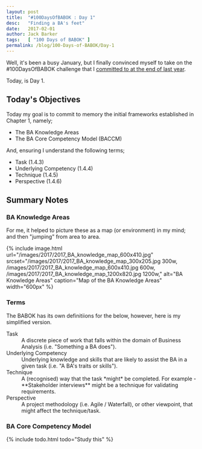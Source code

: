 ```yaml
---
layout: post
title:  "#100DaysOfBABOK : Day 1"
desc:   "Finding a BA's feet"
date:   2017-02-01
author: Jack Barker
tags:   [ "100 Days of BABOK" ]
permalink: /blog/100-Days-of-BABOK/Day-1
---
```


Well, it's been a busy January, but I finally convinced myself to take on the #100DaysOfBABOK challenge that I [committed to at the end of last year](/blog/100-Days-of-BABOK/).

Today, is Day 1.

## Today's Objectives

Today my goal is to commit to memory the initial frameworks established in Chapter 1, namely;

- The BA Knowledge Areas
- The BA Core Competency Model (BACCM)

And, ensuring I understand the following terms;

- Task (1.4.3)
- Underlying Competency (1.4.4)
- Technique (1.4.5)
- Perspective (1.4.6)

## Summary Notes

### BA Knowledge Areas
For me, it helped to picture these as a map (or environment) in my mind; and then "jumping" from area to area.

{% include image.html
    url="/images/2017/2017_BA_knowledge_map_600x410.jpg"
    srcset="/images/2017/2017_BA_knowledge_map_300x205.jpg 300w, /images/2017/2017_BA_knowledge_map_600x410.jpg 600w, /images/2017/2017_BA_knowledge_map_1200x820.jpg 1200w,"
    alt="BA Knowledge Areas"
    caption="Map of the BA Knowledge Areas"
    width="600px"
%}


### Terms

The BABOK has its own definitiions for the below, however, here is my simplified version.

<dl>
  <dt>Task</dt>
  <dd>A discrete piece of work that falls within the domain of Business Analysis (i.e. "Something a BA does").</dd>
  
  <dt>Underlying Competency</dt>
  <dd>Underlying knowledge and skills that are likely to assist the BA in a given task (i.e. "A BA's traits or skills").</dd>

  <dt>Technique</dt>
  <dd>A (recognised) way that the task *might* be completed. For example - **Stakeholder interviews** might be a technique for validating requirements.</dd>

  <dt>Perspective</dt>
  <dd>A project methodology (i.e. Agile / Waterfall), or other viewpoint, that might affect the technique/task.</dd>

</dl>


### BA Core Competency Model

{% include todo.html todo="Study this" %}
